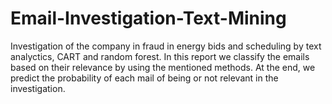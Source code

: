 # Email-Investigation-Text-Mining
Investigation of the company in fraud in energy bids and scheduling by text analyctics, CART and random forest. 
In this report we classify the emails based on their relevance by using the mentioned methods. At the end, we predict the probability of each mail of being or not
relevant in the investigation.
